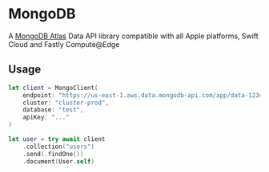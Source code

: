 # MongoDB

A [MongoDB Atlas](https://www.mongodb.com/atlas) Data API library compatible with all Apple platforms, Swift Cloud and Fastly Compute@Edge

## Usage

```swift
let client = MongoClient(
    endpoint: "https://us-east-1.aws.data.mongodb-api.com/app/data-12345/endpoint/data/v1",
    cluster: "cluster-prod",
    database: "test",
    apiKey: "..."
)

let user = try await client
    .collection("users")
    .send(.findOne())
    .document(User.self)
```
